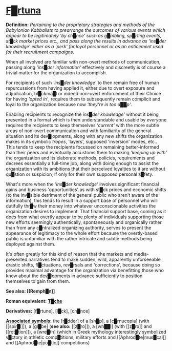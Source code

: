 # **[F█rtuna](https://en.wikipedia.org/wiki/Fortuna)**


**Definition:** *Pertaining to the proprietary strategies and methods of the Babylonian Kabbalists to prearrange the outcomes of various events which appear to be legitimately 'by ch█nce' such as g█mbling, sp█rting events, st█ck market prices etc., and pass along the results in advance as 'ins█der knowledge' either as a 'perk' for loyal personnel or as an enticement used for their recruitment campaigns.*

When all involved are familiar with non-overt methods of communication, passing along *'ins█der information'* effectively and discreetly is of course a trivial matter for the organization to accomplish.

For recipients of such *'ins█der knowledge'* to then remain free of human repurcussions from having applied it, either due to overt exposure and adjudication, bl█ckma█l or indeed non-overt enforcement of their Choice for having *'opted in'*, requires them to subsequently remain complicit and loyal to the organization because now *'they're in too d██p'*.

Enabling recipients to recognize the *ins█der knowledge'* without it being presented in a format which is then understandable and usable by *every*one requires the recipients to keep themselves *'current'* with the more subtle areas of non-overt communication and with familiarity of the general situation and its dev█lopments, along with any new shifts the organization makes in its symbolic *tropes*, 'layers', supposed 'inversion' modes, etc..  This tends to keep the recipients focussed on remaining better-informed than their peers and eventually accustoms them to making *'keeping up with'* the organization and its elaborate methods, policies, requirements and decrees essentially a full-time job, along with doing enough to assist the organization with its ambitions that their perceived loyalties to it are without qu█stion or suspicion, if only for their own supposed personal s█fety.

What's more when the *'ins█der knowledge'* involves significant financial gains and business 'opportunities' as with st█ck prices and economic shifts (to the inv█sible detriment of the general public who aren't aware of the information), this tends to result in a support base of personnel who will dutifully thr█w their money into whatever unconscionable activities the organization desires to implement.  That financial support base, coming as it does from what overtly appear to be plenty of individuals supporting those new efforts seemingly authentically, spontaneously and organically rather than from any c█ntralized organizing authority, serves to present the appearance of legitimacy to the whole effort because the overtly-based public is unfamiliar with the rather intricate and subtle methods being deployed against them.

It's often greatly for this kind of reason that the markets and media-presented narratives tend to make sudden, wild, apparently unforseeable drastic shifts, fl█ctuations, rev█rsals and 'corrections', because doing so provides maximal advantage for the organization via benefitting those who knew about the dev█lopments in advance sufficiently to position themselves to gain from them.


**See also: [[Remph█n]]**

**Roman equivalent:** **[T█che](https://en.wikipedia.org/wiki/Tyche)**

**Derivatives:** [f█rtune], [l█ck], [ch█nce]

**[Associated symbols](https://en.wikipedia.org/wiki/Fortuna):** the [r█dder] of a [sh█p], a [c█rnucopia] (with [[spir█l]]), a [gl█be] (**see also:** [[z█ro]]), a [wh██l] (with [[z█ro]] and [[rot█tion]]), a [wre█th] (which in Greek mythology interestingly symbolized v█ctory in athletic comp█titions, military efforts and [[Aphrod█te|mus█cal]] and [[Aphrod█te|po█tic]] competitions)

